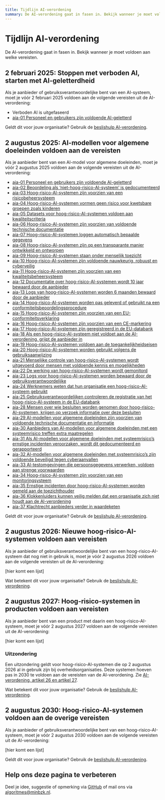 ```yaml
---
title: Tijdlijn AI-verordening
summary: De AI-verordening gaat in fasen in. Bekijk wanneer je moet voldoen aan welke vereisten.
---
```


# Tijdlijn AI-verordening
De AI-verordening gaat in fasen in. Bekijk wanneer je moet voldoen aan welke vereisten.

## 2 februari 2025: Stoppen met verboden AI, starten met AI-geletterdheid
Als je aanbieder of gebruiksverantwoordelijke bent van een AI-systeem, moet je vóór 2 februari 2025 voldoen aan de volgende vereisten uit de AI-verordening:

* Verboden AI is uitgefaseerd
* [aia-01 Personeel en gebruikers zijn voldoende AI-geletterd](vereisten/aia-01-ai-geletterdheid.md)

Geldt dit voor jouw organisatie? Gebruik de [beslishulp AI-verordening](https://ai-verordening-beslishulp.apps.digilab.network/).

## 2 augustus 2025: AI-modellen voor algemene doeleinden voldoen aan de vereisten
Als je aanbieder bent van een AI-model voor algemene doeleinden, moet je vóór 2 augustus 2025 voldoen aan de volgende vereisten uit de AI-verordening:
* [aia-01 Personeel en gebruikers zijn voldoende AI-geletterd](https://minbzk.github.io/Algoritmekader/voldoen-aan-wetten-en-regels/vereisten/aia-01-ai-geletterdheid/index.html)
* [aia-02 Beoordeling als ‘niet-hoog-risico-AI-systeem’ is gedocumenteerd](https://minbzk.github.io/Algoritmekader/voldoen-aan-wetten-en-regels/vereisten/aia-02-documentatie-beoordeling-niet-hoog-risico-ai/index.html)
* [aia-03 Hoog-risico-AI-systemen zijn voorzien van een risicobeheersysteem](https://minbzk.github.io/Algoritmekader/voldoen-aan-wetten-en-regels/vereisten/aia-03-risicobeheersysteem/index.html)
* [aia-04 Hoog-risico-AI-systemen vormen geen risico voor kwetsbare groepen zoals kinderen](https://minbzk.github.io/Algoritmekader/voldoen-aan-wetten-en-regels/vereisten/aia-04-risicobeoordeling-voor-jongeren-en-kwetsbaren/index.html)
* [aia-05 Datasets voor hoog-risico-AI-systemen voldoen aan kwaliteitscriteria](https://minbzk.github.io/Algoritmekader/voldoen-aan-wetten-en-regels/vereisten/aia-05-data-kwaliteitscriteria/index.html)
* [aia-06 Hoog-risico-AI-systemen zijn voorzien van voldoende technische documentatie](https://minbzk.github.io/Algoritmekader/voldoen-aan-wetten-en-regels/vereisten/aia-06-technische-documentatie/index.html)
* [aia-07 Hoog-risico-AI-systemen loggen automatisch bepaalde gegevens](https://minbzk.github.io/Algoritmekader/voldoen-aan-wetten-en-regels/vereisten/aia-07-automatische-logregistratie/index.html)
* [aia-08 Hoog-risico-AI-systemen zijn op een transparante manier ontwikkeld en ontworpen](https://minbzk.github.io/Algoritmekader/voldoen-aan-wetten-en-regels/vereisten/aia-08-transparantie-aan-gebruiksverantwoordelijken/index.html)
* [aia-09 Hoog-risico-AI-systemen staan onder menselijk toezicht](https://minbzk.github.io/Algoritmekader/voldoen-aan-wetten-en-regels/vereisten/aia-09-menselijk-toezicht/index.html)
* [aia-10 Hoog-risico-AI-systemen zijn voldoende nauwkeurig, robuust en cyberveilig](https://minbzk.github.io/Algoritmekader/voldoen-aan-wetten-en-regels/vereisten/aia-10-nauwkeurigheid-robuustheid-cyberbeveiliging/index.html)
* [aia-11 Hoog-risico-AI-systemen zijn voorzien van een kwaliteitsbeheersysteem](https://minbzk.github.io/Algoritmekader/voldoen-aan-wetten-en-regels/vereisten/aia-11-systeem-voor-kwaliteitsbeheer/index.html)
* [aia-12 Documentatie over hoog-risico-AI-systemen wordt 10 jaar bewaard door de aanbieder](https://minbzk.github.io/Algoritmekader/voldoen-aan-wetten-en-regels/vereisten/aia-12-bewaartermijn-voor-documentatie/index.html)
* [aia-13 Logs van hoog-risico-AI-systemen worden 6 maanden bewaard door de aanbieder](https://minbzk.github.io/Algoritmekader/voldoen-aan-wetten-en-regels/vereisten/aia-13-bewaartermijn-voor-gegenereerde-logs/index.html)
* [aia-14 Hoog-risico-AI-systemen worden pas geleverd of gebruikt na een conformiteitsbeoordelingsprocedure](https://minbzk.github.io/Algoritmekader/voldoen-aan-wetten-en-regels/vereisten/aia-14-conformiteitsbeoordeling/index.html)
* [aia-15 Hoog-risico-AI-systemen zijn voorzien van een EU-conformiteitsverklaring](https://minbzk.github.io/Algoritmekader/voldoen-aan-wetten-en-regels/vereisten/aia-15-eu-conformiteitsverklaring/index.html)
* [aia-16 Hoog-risico-AI-systemen zijn voorzien van een CE-markering](https://minbzk.github.io/Algoritmekader/voldoen-aan-wetten-en-regels/vereisten/aia-16-ce-markering/index.html)
* [aia-17 Hoog-risico-AI-systemen zijn geregistreerd in de EU-databank](https://minbzk.github.io/Algoritmekader/voldoen-aan-wetten-en-regels/vereisten/aia-17-registratieverplichtingen/index.html)
* [aia-18 Als een hoog-risico-AI-systeem niet voldoet aan de AI-verordening, grijpt de aanbieder in](https://minbzk.github.io/Algoritmekader/voldoen-aan-wetten-en-regels/vereisten/aia-18-corrigerende-maatregelen-voor-non-conforme-ai/index.html)
* [aia-19 Hoog-risico-AI-systemen voldoen aan de toegankelijkheidseisen](https://minbzk.github.io/Algoritmekader/voldoen-aan-wetten-en-regels/vereisten/aia-19-toegankelijkheidseisen/index.html)
* [aia-20 Hoog-risico-AI-systemen worden gebruikt volgens de gebruiksaanwijzing](https://minbzk.github.io/Algoritmekader/voldoen-aan-wetten-en-regels/vereisten/aia-20-gebruiksverantwoordelijken-maatregelen/index.html)
* [aia-21 Menselijke controle van hoog-risico-AI-systemen wordt uitgevoerd door mensen met voldoende kennis en mogelijkheden](https://minbzk.github.io/Algoritmekader/voldoen-aan-wetten-en-regels/vereisten/aia-21-gebruiksverantwoordelijken-menselijk-toezicht/index.html)
* [aia-22 De werking van hoog-risico-AI-systemen wordt gemonitord](https://minbzk.github.io/Algoritmekader/voldoen-aan-wetten-en-regels/vereisten/aia-22-gebruiksverantwoordelijken-monitoren-werking/index.html)
* [aia-23 Logs voor hoog-risico-AI-systemen worden bewaard door de gebruiksverantwoordelijke](https://minbzk.github.io/Algoritmekader/voldoen-aan-wetten-en-regels/vereisten/aia-23-gebruiksverantwoordelijken-bewaren-logs/index.html)
* [aia-24 Werknemers weten dat hun organisatie een hoog-risico-AI-systeem gebruikt](https://minbzk.github.io/Algoritmekader/voldoen-aan-wetten-en-regels/vereisten/aia-24-informeren-werknemers/index.html)
* [aia-25 Gebruiksverantwoordelijken controleren de registratie van het hoog-risico-AI-systeem in de EU-databank](https://minbzk.github.io/Algoritmekader/voldoen-aan-wetten-en-regels/vereisten/aia-25-gebruiksverantwoordelijken-registratieverplichtingen/index.html)
* [aia-28 Mensen over wie besluiten worden genomen door hoog-risico-AI-systemen, krijgen op verzoek informatie over deze besluiten](https://minbzk.github.io/Algoritmekader/voldoen-aan-wetten-en-regels/vereisten/aia-26-recht-op-uitleg-ai-besluiten/index.html)
* [aia-29 AI-modellen voor algemene doeleinden zijn voorzien van voldoende technische documentatie en informatie](https://minbzk.github.io/Algoritmekader/voldoen-aan-wetten-en-regels/vereisten/aia-29-ai-modellen-algemene-doeleinden/index.html)
* [aia-30 Aanbieders van AI-modellen voor algemene doeleinden met een systeemrisico treffen extra maatregelen](https://minbzk.github.io/Algoritmekader/voldoen-aan-wetten-en-regels/vereisten/aia-30-ai-modellen-algemene-doeleinden-systeemrisico/index.html)
* [aia-31 Als AI-modellen voor algemene doeleinden met systeemrisico’s ernstige incidenten veroorzaken, wordt dit gedocumenteerd en gerapporteerd](https://minbzk.github.io/Algoritmekader/voldoen-aan-wetten-en-regels/vereisten/aia-31-ai-modellen-algemene-doeleinden-systeemrisico-ernstige-incidenten/index.html)
* [aia-32 AI-modellen voor algemene doeleinden met systeemrisico’s zijn voldoende beveiligd tegen cyberaanvallen](https://minbzk.github.io/Algoritmekader/voldoen-aan-wetten-en-regels/vereisten/aia-32-ai-modellen-algemene-doeleinden-systeemrisico-cyberbeveiliging/index.html)
* [aia-33 AI-testomgevingen die persoonsgegevens verwerken, voldoen aan strenge voorwaarden](https://minbzk.github.io/Algoritmekader/voldoen-aan-wetten-en-regels/vereisten/aia-33-verwerking-in-testomgeving/index.html)
* [aia-34 Hoog-risico-AI-systemen zijn voorzien van een monitoringsysteem](https://minbzk.github.io/Algoritmekader/voldoen-aan-wetten-en-regels/vereisten/aia-34-monitoring-na-het-in-de-handel-brengen/index.html)
* [aia-35 Ernstige incidenten door hoog-risico-AI-systemen worden gemeld aan de toezichthouder](https://minbzk.github.io/Algoritmekader/voldoen-aan-wetten-en-regels/vereisten/aia-35-melding-ernstige-incidenten/index.html)
* [aia-36 Klokkenluiders kunnen veilig melden dat een organisatie zich niet houdt aan de AI-verordening](https://minbzk.github.io/Algoritmekader/voldoen-aan-wetten-en-regels/vereisten/aia-36-melding-inbreuk-op-ai-verordening/index.html)
* [aia-37 Klachtrecht aanbieders verder in waardeketen](https://minbzk.github.io/Algoritmekader/voldoen-aan-wetten-en-regels/vereisten/aia-37-recht-klacht-indienen-bij-ai-bureau/index.html)

Geldt dit voor jouw organisatie? Gebruik de [beslishulp AI-verordening](https://ai-verordening-beslishulp.apps.digilab.network/).

## 2 augustus 2026: Nieuwe hoog-risico-AI-systemen voldoen aan vereisten
Als je aanbieder of gebruiksverantwoordelijke bent van een hoog-risico-AI-systeem dat nog niet in gebruik is, moet je vóór 2 augustus 2026 voldoen aan de volgende vereisten uit de AI-verordening:

[hier komt een lijst]

Wat betekent dit voor jouw organisatie? Gebruik de [beslishulp AI-verordening](https://ai-verordening-beslishulp.apps.digilab.network/).

## 2 augustus 2027: Hoog-risico-systemen in producten voldoen aan vereisten
Als je aanbieder bent van een product met daarin een hoog-risico-AI-systeem, moet je vóór 2 augustus 2027 voldoen aan de volgende vereisten uit de AI-verordening:

[hier komt een lijst]

### Uitzondering
Een uitzondering geldt voor hoog-risico-AI-systemen die op 2 augustus 2026 al in gebruik zijn bij overheidsorganisaties. Deze systemen hoeven pas in 2030 te voldoen aan de vereisten van de AI-verordening.
Zie [AI-verordening, artikel 26 en artikel 27](https://eur-lex.europa.eu/legal-content/NL/TXT/?uri=CELEX:32024R1689#art_26).

Wat betekent dit voor jouw organisatie? Gebruik de [beslishulp AI-verordening](https://ai-verordening-beslishulp.apps.digilab.network/).

## 2 augustus 2030: Hoog-risico-AI-systemen voldoen aan de overige vereisten
Als je aanbieder of gebruiksverantwoordelijke bent van een hoog-risico-AI-systeem, moet je vóór 2 augustus 2030 voldoen aan de volgende vereisten uit de AI-verordening:

[hier komt een lijst]

Geldt dit voor jouw organisatie? Gebruik de [beslishulp AI-verordening](https://ai-verordening-beslishulp.apps.digilab.network/).

## Help ons deze pagina te verbeteren
Deel je idee, suggestie of opmerking via [GitHub](https://github.com/MinBZK/Algoritmekader/issues/new/choose) of mail ons via [algoritmes@minbzk.nl](mailto:algoritmes@minbzk.nl).
